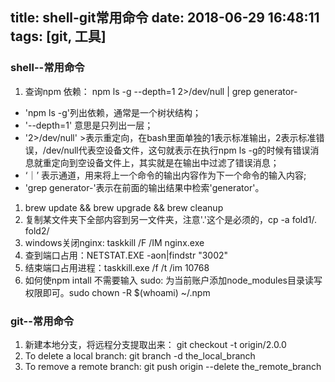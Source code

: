 title: shell-git常用命令
date: 2018-06-29 16:48:11
tags: [git, 工具]
---

### shell--常用命令
1. 查询npm 依赖： npm ls -g --depth=1 2>/dev/null | grep generator-
  + 'npm ls -g'列出依赖，通常是一个树状结构；
  + '--depth=1' 意思是只列出一层；
  +  '2>/dev/null'  >表示重定向，在bash里面单独的1表示标准输出，2表示标准错误，/dev/null代表空设备文件，这句就表示在执行npm ls -g的时候有错误消息就重定向到空设备文件上，其实就是在输出中过滤了错误消息；
  + ‘｜’ 表示通道，用来将上一个命令的输出内容作为下一个命令的输入内容;
  +  'grep generator-'表示在前面的输出结果中检索'generator'。

1. brew update && brew upgrade && brew cleanup
1.  复制某文件夹下全部内容到另一文件夹，注意'.'这个是必须的，cp -a fold1/. fold2/
1. windows关闭nginx:  taskkill /F /IM nginx.exe
1. 查到端口占用：NETSTAT.EXE -aon|findstr "3002"
1. 结束端口占用进程：taskkill.exe /f /t /im 10768
1. 如何使npm intall 不需要输入 sudo: 为当前账户添加node_modules目录读写权限即可。sudo chown -R $(whoami) ~/.npm

<!-- more -->

### git--常用命令
1. 新建本地分支，将远程分支提取出来： git checkout -t origin/2.0.0
1. To delete a local branch: git branch -d the_local_branch
1. To remove a remote branch: git push origin --delete the_remote_branch